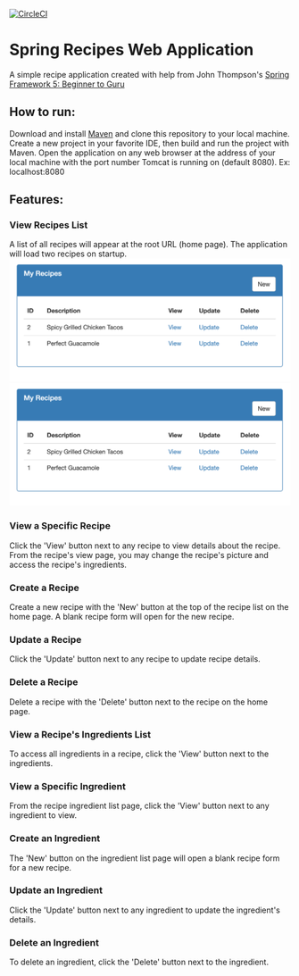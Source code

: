 [![CircleCI](https://circleci.com/gh/kschafer2/sfg-recipes.svg?style=svg)](https://circleci.com/gh/kschafer2/sfg-recipes)

# Spring Recipes Web Application
A simple recipe application created with help from John Thompson's 
[Spring Framework 5: Beginner to Guru](https://github.com/springframeworkguru)

## How to run: 
Download and install [Maven](https://maven.apache.org/download.cgi) and clone this repository to your local 
machine. Create a new project in your favorite IDE, then build and run the project with Maven. Open the application on 
any web browser at the address of your local machine with the port number Tomcat is running on (default 8080).
Ex: localhost:8080

## Features:
### View Recipes List
A list of all recipes will appear at the root URL (home page). The application will load two recipes on startup.
[![Home Page](https://github.com/kschafer2/sfg-recipes/blob/media/home-page.png)](#)
 <a href="#"><img src="https://github.com/kschafer2/sfg-recipes/blob/media/home-page.png" /></a>
### View a Specific Recipe
Click the 'View' button next to any recipe to view details about the recipe. From the recipe's view page, you may 
change the recipe's picture and access the recipe's ingredients.

### Create a Recipe
Create a new recipe with the 'New' button at the top of the recipe list on the home page. A blank recipe form will open 
for the new recipe.

### Update a Recipe
Click the 'Update' button next to any recipe to update recipe details.

### Delete a Recipe
Delete a recipe with the 'Delete' button next to the recipe on the home page.

### View a Recipe's Ingredients List
To access all ingredients in a recipe, click the 'View' button next to the ingredients.

### View a Specific Ingredient
From the recipe ingredient list page, click the 'View' button next to any ingredient to view.

### Create an Ingredient
The 'New' button on the ingredient list page will open a blank recipe form for a new recipe.

### Update an Ingredient
Click the 'Update' button next to any ingredient to update the ingredient's details.

### Delete an Ingredient
To delete an ingredient, click the 'Delete' button next to the ingredient.




